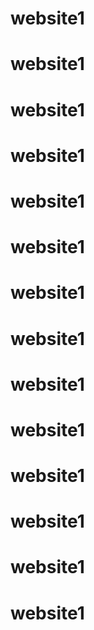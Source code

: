 # website1
# website1
# website1
# website1
# website1
# website1
# website1
# website1
# website1
# website1
# website1
# website1
# website1
# website1
